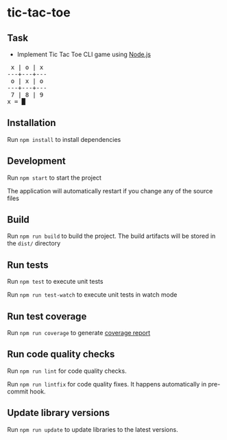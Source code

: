 # tic-tac-toe

## Task

- Implement Tic Tac Toe CLI game using [Node.js](https://nodejs.org/)

<pre>
 x | o | x
---+---+---
 o | x | o
---+---+---
 7 | 8 | 9
x = █
</pre>

## Installation

Run `npm install` to install dependencies

## Development

Run `npm start` to start the project

The application will automatically restart if you change any of the source files

## Build

Run `npm run build` to build the project. The build artifacts will be stored in the `dist/` directory

## Run tests

Run `npm test` to execute unit tests

Run `npm run test-watch` to execute unit tests in watch mode

## Run test coverage

Run `npm run coverage` to generate [coverage report](./coverage/lcov-report/index.html)

## Run code quality checks

Run `npm run lint` for code quality checks.

Run `npm run lintfix` for code quality fixes. It happens automatically in pre-commit hook.

## Update library versions

Run `npm run update` to update libraries to the latest versions.
